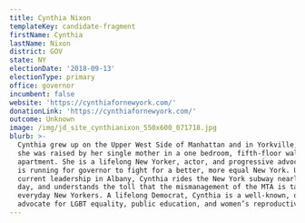 ```yaml
---
title: Cynthia Nixon
templateKey: candidate-fragment
firstName: Cynthia
lastName: Nixon
district: GOV
state: NY
electionDate: '2018-09-13'
electionType: primary
office: governor
incumbent: false
website: 'https://cynthiafornewyork.com/'
donationLink: 'https://cynthiafornewyork.com/'
outcome: Unknown
image: /img/jd_site_cynthianixon_550x600_071718.jpg
blurb: >-
  Cynthia grew up on the Upper West Side of Manhattan and in Yorkville, where
  she was raised by her single mother in a one bedroom, fifth-floor walk-up
  apartment. She is a lifelong New Yorker, actor, and progressive advocate who
  is running for governor to fight for a better, more equal New York. Unlike the
  current leadership in Albany, Cynthia rides the New York subway nearly every
  day, and understands the toll that the mismanagement of the MTA is taking on
  everyday New Yorkers. A lifelong Democrat, Cynthia is a well-known, outspoken
  advocate for LGBT equality, public education, and women’s reproductive rights.
---
```


